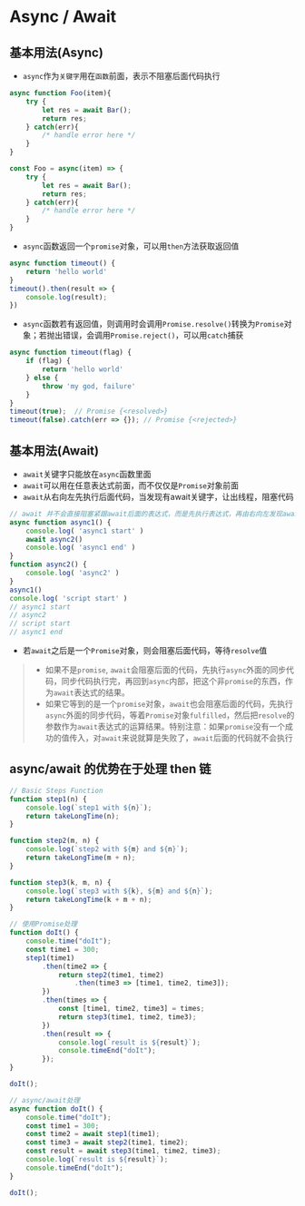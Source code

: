 # Async / Await

## 基本用法(Async)

- `async`作为`关键字`用在`函数`前面，表示不阻塞后面代码执行

```js
async function Foo(item){
    try {
        let res = await Bar();
        return res;
    } catch(err){
        /* handle error here */
    }
}

const Foo = async(item) => {
    try {
        let res = await Bar();
        return res;
    } catch(err){
        /* handle error here */
    }
}
```

- `async`函数返回一个`promise`对象，可以用`then`方法获取返回值
  
```js
async function timeout() {
    return 'hello world'
}
timeout().then(result => {
    console.log(result);
})
```

- `async`函数若有返回值，则调用时会调用`Promise.resolve()`转换为`Promise`对象；若抛出错误，会调用`Promise.reject()`，可以用`catch`捕获

```js
async function timeout(flag) {
    if (flag) {
        return 'hello world'
    } else {
        throw 'my god, failure'
    }
}
timeout(true);  // Promise {<resolved>}
timeout(false).catch(err => {}); // Promise {<rejected>}
```

## 基本用法(Await)

- `await`关键字只能放在`async`函数里面
- `await`可以用在任意表达式前面，而不仅仅是`Promise`对象前面
- `await`从右向左先执行后面代码，当发现有await关键字，让出线程，阻塞代码
  
```js
// await 并不会直接阻塞紧跟await后面的表达式，而是先执行表达式，再由右向左发现await
async function async1() {
    console.log( 'async1 start' )
    await async2()
    console.log( 'async1 end' )
}
function async2() {
    console.log( 'async2' )
}
async1()
console.log( 'script start' )
// async1 start
// async2
// script start
// async1 end
```

- 若`await`之后是一个`Promise`对象，则会阻塞后面代码，等待`resolve`值

> - 如果不是`promise`, `await`会阻塞后面的代码，先执行`async`外面的同步代码，同步代码执行完，再回到`async`内部，把这个非`promise`的东西，作为`await`表达式的结果。
> - 如果它等到的是一个`promise`对象，`await`也会阻塞后面的代码，先执行`async`外面的同步代码，等着`Promise`对象`fulfilled`，然后把`resolve`的参数作为`await`表达式的运算结果。特别注意：如果`promise`没有一个成功的值传入，对`await`来说就算是失败了，`await`后面的代码就不会执行

## async/await 的优势在于处理 then 链

```js
// Basic Steps Function
function step1(n) {
    console.log(`step1 with ${n}`);
    return takeLongTime(n);
}

function step2(m, n) {
    console.log(`step2 with ${m} and ${n}`);
    return takeLongTime(m + n);
}

function step3(k, m, n) {
    console.log(`step3 with ${k}, ${m} and ${n}`);
    return takeLongTime(k + m + n);
}
```

```js
// 使用Promise处理
function doIt() {
    console.time("doIt");
    const time1 = 300;
    step1(time1)
        .then(time2 => {
            return step2(time1, time2)
                .then(time3 => [time1, time2, time3]);
        })
        .then(times => {
            const [time1, time2, time3] = times;
            return step3(time1, time2, time3);
        })
        .then(result => {
            console.log(`result is ${result}`);
            console.timeEnd("doIt");
        });
}

doIt();
```

```js
// async/await处理
async function doIt() {
    console.time("doIt");
    const time1 = 300;
    const time2 = await step1(time1);
    const time3 = await step2(time1, time2);
    const result = await step3(time1, time2, time3);
    console.log(`result is ${result}`);
    console.timeEnd("doIt");
}

doIt();
```